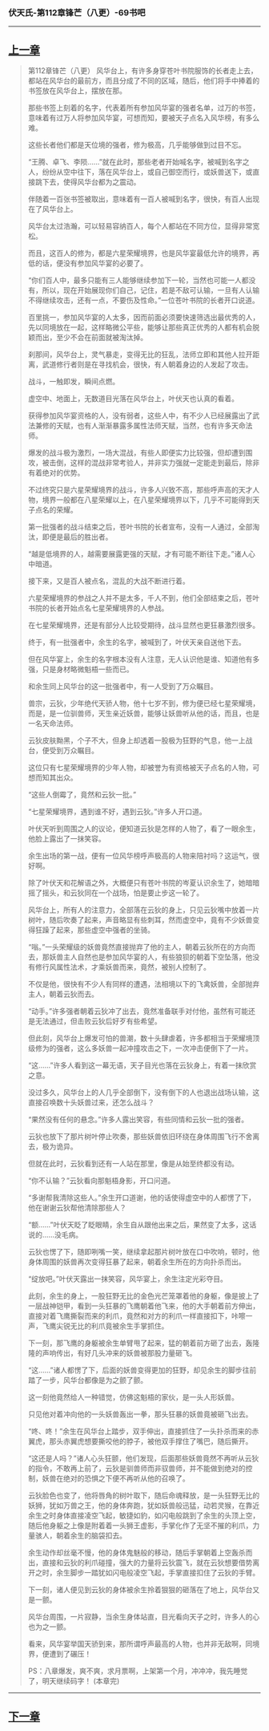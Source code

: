 ### 伏天氏-第112章锋芒（八更）-69书吧

--------
[上一章](./bceac2dad1bddc7497fb6a9114e54238.md)
--------


>
>
>
>第112章锋芒（八更）
>风华台上，有许多身穿苍叶书院服饰的长者走上去，都站在风华台的最前方，而且分成了不同的区域，随后，他们将手中捧着的书签放在风华台上，摆放在那。
>
>那些书签上刻着的名字，代表着所有参加风华宴的强者名单，过万的书签，意味着有过万人将参加风华宴，可想而知，要被天子点名入风华榜，有多么难。
>
>这些长者他们都是天位境的强者，修为极高，几乎能够做到过目不忘。
>
>“王腾、卓飞、李陨……”就在此时，那些老者开始喊名字，被喊到名字之人，纷纷从空中往下，落在风华台上，或自己御空而行，或妖兽送下，或直接跳下去，使得风华台都为之震动。
>
>伴随着一百张书签被取出，意味着有一百人被喊到名字，很快，有百人出现在了风华台上。
>
>风华台太过浩瀚，可以轻易容纳百人，每个人都站在不同方位，显得非常宽松。
>
>而且，这百人的修为，都是六星荣耀境界，也是风华宴最低允许的境界，再低的话，便没有参加风华宴的必要了。
>
>“你们百人中，最多只能有三人能够继续参加下一轮，当然也可能一人都没有，所以，现在开始展现你们自己，记住，若是不敌可认输，一旦有人认输不得继续攻击，还有一点，不要伤及性命。”一位苍叶书院的长者开口说道。
>
>百里挑一，参加风华宴的人太多，因而前面必须要快速筛选出最优秀的人，先以同境放在一起，这样略微公平些，能够让那些真正优秀的人都有机会脱颖而出，至少不会在前面就被淘汰掉。
>
>刹那间，风华台上，灵气暴走，变得无比的狂乱，法师立即和其他人拉开距离，武道修行者则是在寻找机会，很快，有人朝着身边的人发起了攻击。
>
>战斗，一触即发，瞬间点燃。
>
>虚空中、地面上，无数道目光落在风华台上，叶伏天也认真的看着。
>
>获得参加风华宴资格的人，没有弱者，这些人中，有不少人已经展露出了武法兼修的天赋，也有人渐渐暴露多属性法师天赋，当然，也有许多天命法师。
>
>爆发的战斗极为激烈，一场大混战，有些人即便实力比较强，但却遭到围攻，被击倒，这样的混战非常考验人，并非实力强就一定能走到最后，除非有着绝对的优势。
>
>不过终究只是六星荣耀境界的战斗，许多人兴致不高，那些呼声高的天才人物，境界一般都在八星荣耀以上，在八星荣耀境界以下，几乎不可能得到天子点名的荣耀。
>
>第一批强者的战斗结束之后，苍叶书院的长者宣布，没有一人通过，全部淘汰，即便是最后的胜出者。
>
>“越是低境界的人，越需要展露更强的天赋，才有可能不断往下走。”诸人心中暗道。
>
>接下来，又是百人被点名，混乱的大战不断进行着。
>
>六星荣耀境界的参战之人并不是太多，千人不到，他们全部结束之后，苍叶书院的长者开始点名七星荣耀境界的人参战。
>
>在七星荣耀境界，还是有部分人比较受期待，战斗显然也更狂暴激烈很多。
>
>终于，有一批强者中，余生的名字，被喊到了，叶伏天亲自送他下去。
>
>但在风华宴上，余生的名字根本没有人注意，无人认识他是谁、知道他有多强，只是身材略微魁梧一些而已。
>
>和余生同上风华台的这一批强者中，有一人受到了万众瞩目。
>
>兽宗，云狄，少年绝代天骄人物，他十七岁不到，修为便已经七星荣耀境，而是，是一位驯兽师，天生亲近妖兽，能够让妖兽听从他的话，而且，也是一名天命法师。
>
>云狄皮肤黝黑，个子不大，但身上却透着一股极为狂野的气息，他一上战台，便受到万众瞩目。
>
>这位只有七星荣耀境界的少年人物，却被誉为有资格被天子点名的人物，可想而知其出众。
>
>“这些人倒霉了，竟然和云狄一批。”
>
>“七星荣耀境界，遇到谁不好，遇到云狄。”许多人开口道。
>
>叶伏天听到周围之人的议论，便知道云狄是怎样的人物了，看了一眼余生，他脸上露出了一抹笑容。
>
>余生出场的第一战，便有一位风华榜呼声极高的人物来陪衬吗？这运气，很好啊。
>
>除了叶伏天和花解语之外，大概便只有苍叶书院的岑夏认识余生了，她暗暗摇了摇头，和云狄同在一个战场，怕是要止步这一轮了。
>
>风华台上，所有人的注意力，全部落在云狄的身上，只见云狄嘴中放着一片树叶，随后吹奏了起来，声音略显有些刺耳，然而虚空中，竟有不少妖兽变得狂躁了起来，那些虚空中强者的坐骑。
>
>“嗡。”一头荣耀级的妖兽竟然直接抛弃了他的主人，朝着云狄所在的方向而去，那妖兽主人自然也是参加风华宴的人，有些狼狈的朝着下空坠落，他没有修行风属性法术，才乘妖兽而来，竟然，被别人控制了。
>
>不仅是他，很快有不少人有同样的遭遇，法相境以下的飞禽妖兽，全部抛弃主人，朝着云狄而去。
>
>“动手。”许多强者朝着云狄冲了出去，竟然准备联手对付他，虽然有可能还是无法通过，但击败云狄后好歹有些希望。
>
>但此刻，风华台上爆发可怕的兽潮，数十头肆虐着，许多都相当于荣耀境顶级修为的强者，这么多妖兽一起冲撞攻击之下，一次冲击便倒下了一片。
>
>“这……”许多人看到这一幕无语，天子目光也落在云狄身上，有着一抹欣赏之意。
>
>没过多久，风华台上的人几乎全部倒下，没有倒下的人也退出战场认输，这直接召唤数十头妖兽过来，还怎么战斗？
>
>“果然没有任何的悬念。”许多人露出笑容，有些同情和云狄一批的强者。
>
>云狄也放下了那片树叶停止吹奏，那些妖兽依旧环绕在身体周围飞行不舍离去，极为诡异。
>
>但就在此时，云狄看到还有一人站在那里，像是从始至终都没有动。
>
>“你不认输？”云狄看向那魁梧身影，开口问道。
>
>“多谢帮我清除这些人。”余生开口道谢，他的话使得虚空中的人都愣了下，他在谢谢云狄帮他清除那些人？
>
>“额……”叶伏天眨了眨眼睛，余生自从跟他出来之后，果然变了太多，这话说的……没毛病。
>
>云狄也愣了下，随即咧嘴一笑，继续拿起那片树叶放在口中吹响，顿时，他身体周围的妖兽再次变得狂暴了起来，朝着余生所在的方向扑杀而出。
>
>“绽放吧。”叶伏天露出一抹笑容，风华宴上，余生注定光彩夺目。
>
>此刻，余生的身上，一股狂野无比的金色光芒笼罩着他的身躯，像是披上了一层战神铠甲，看到一头狂暴的飞鹰朝着他飞来，他的大手朝着前方伸出，直接对着飞鹰撕裂而来的利爪，竟然和对方的利爪一样直接扣下，咔嚓一声，飞鹰尖锐无比的利爪竟被余生手掌抓住。
>
>下一刻，那飞鹰的身躯被余生单臂甩了起来，猛的朝着前方砸了出去，轰隆隆的声响传出，有好几头冲来的妖兽被那股力量砸飞。
>
>“这……”诸人都愣了下，后面的妖兽变得更加的狂野，却见余生的脚步往前踏了一步，风华台都像是为之颤了颤。
>
>这一刻他竟然给人一种错觉，仿佛这魁梧的家伙，是一头人形妖兽。
>
>只见他对着冲向他的一头妖兽轰出一拳，那头狂暴的妖兽竟被砸飞出去。
>
>“咚、咚！”余生在风华台上踏步，双手伸出，直接抓住了一头扑杀而来的赤翼虎，那头赤翼虎想要撕咬他的脖子，被他双手撑住了嘴巴，随后撕开。
>
>“这还是人吗？”诸人心头狂颤，他们发现，后面那些妖兽竟然不再听从云狄的指令，不敢再上前了，云狄是驯兽师而非驭兽师，并不能做到绝对的控制，妖兽在绝对的恐惧之下便不再听从他的召唤了。
>
>云狄脸色也变了，他将唇角的树叶取下，随后命魂释放，是一头狂野无比的妖狮，犹如万兽之王，他的身体奔跑，犹如妖兽般迅猛，动若灵猴，在靠近余生之时身体直接凌空飞起，敏捷如豹，如闪电般跳到了余生的头顶上空，随后他身躯之上像是附着着一头狮王虚影，手掌化作了无坚不摧的利爪，力量骇人，朝着余生的脑袋扣去。
>
>余生动作却丝毫不慢，他的身体鬼魅般的移动，随后手掌朝着上空轰杀而出，直接和云狄的利爪碰撞，强大的力量将云狄震飞，就在云狄想要借势离开之时，余生脚步一踏犹如闪电般凌空飞起，手掌直接扣住了云狄的手臂。
>
>下一刻，诸人便见到云狄的身体被余生拎着狠狠的砸落在了地上，风华台又是一颤。
>
>风华台周围，一片寂静，当余生身体站直，目光看向天子之时，许多人的心也为之一颤。
>
>看来，风华宴举国天骄到来，那所谓呼声最高的人物，也并非无敌啊，同境界，便遭到了碾压！
>
>PS：八章爆发，爽不爽，求月票啊，上架第一个月，冲冲冲，我先睡觉了，明天继续码字！
>(本章完)
>
>

--------
[下一章](./a1049651c400ce9fadbc7f1cedb25141.md)
--------
